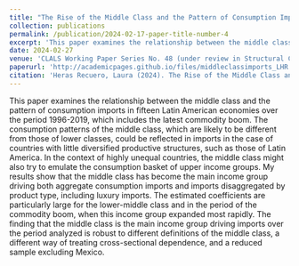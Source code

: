 ```yaml
---
title: "The Rise of the Middle Class and the Pattern of Consumption Imports in Latin America"
collection: publications
permalink: /publication/2024-02-17-paper-title-number-4
excerpt: 'This paper examines the relationship between the middle class and the pattern of consumption imports in fifteen Latin American economies over the period 1996-2019, which includes the latest commodity boom. The consumption patterns of the middle class, which are likely to be different from those of lower classes, could be reflected in imports in the case of countries with little diversified productive structures, such as those of Latin America. In the context of highly unequal countries, the middle class might also try to emulate the consumption basket of upper income groups. My results show that the middle class has become the main income group driving both aggregate consumption imports and imports disaggregated by product type, including luxury imports. The estimated coefficients are particularly large for the lower-middle class and in the period of the commodity boom, when this income group expanded most rapidly. The finding that the middle class is the main income group driving imports over the period analyzed is robust to different definitions of the middle class, a different way of treating cross-sectional dependence, and a reduced sample excluding Mexico.'
date: 2024-02-27
venue: 'CLALS Working Paper Series No. 48 (under review in Structural Change and Economic Dynamics)'
paperurl: 'http://academicpages.github.io/files/middleclassimports_LHR.pdf'
citation: 'Heras Recuero, Laura (2024). The Rise of the Middle Class and the Pattern of Consumption Imports in Latin America. CLALS Working Paper Series No. 48. http://dx.doi.org/10.2139/ssrn.4741057'
---
```


This paper examines the relationship between the middle class and the pattern of consumption imports in fifteen Latin American economies over the period 1996-2019, which includes the latest commodity boom. The consumption patterns of the middle class, which are likely to be different from those of lower classes, could be reflected in imports in the case of countries with little diversified productive structures, such as those of Latin America. In the context of highly unequal countries, the middle class might also try to emulate the consumption basket of upper income groups. My results show that the middle class has become the main income group driving both aggregate consumption imports and imports disaggregated by product type, including luxury imports. The estimated coefficients are particularly large for the lower-middle class and in the period of the commodity boom, when this income group expanded most rapidly. The finding that the middle class is the main income group driving imports over the period analyzed is robust to different definitions of the middle class, a different way of treating cross-sectional dependence, and a reduced sample excluding Mexico.

